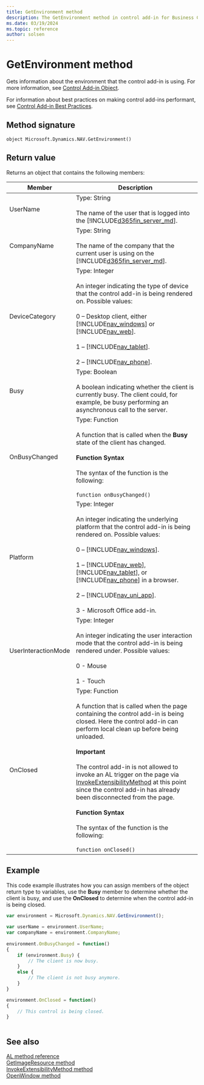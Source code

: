 ```yaml
---
title: GetEnvironment method
description: The GetEnvironment method in control add-in for Business Central.
ms.date: 03/19/2024
ms.topic: reference
author: solsen
---
```


# GetEnvironment method

Gets information about the environment that the control add-in is using. For more information, see [Control Add-in Object](../devenv-control-addin-object.md).

For information about best practices on making control add-ins performant, see [Control Add-in Best Practices](../devenv-control-addin-bestpractices.md).
  
## Method signature  

`object Microsoft.Dynamics.NAV.GetEnvironment()`  
  
## Return value 

Returns an object that contains the following members:  
  
|Member|Description|  
|------------|-----------------|  
|UserName|Type: String<br /><br /> The name of the user that is logged into the [!INCLUDE[d365fin_server_md](../includes/d365fin_server_md.md)].|  
|CompanyName|Type: String<br /><br /> The name of the company that the current user is using on the [!INCLUDE[d365fin_server_md](../includes/d365fin_server_md.md)].|  
|DeviceCategory|Type: Integer<br /><br /> An integer indicating the type of device that the control add-in is being rendered on. Possible values:<br /><br /> 0 – Desktop client, either [!INCLUDE[nav_windows](../includes/nav_windows_md.md)] or [!INCLUDE[nav_web](../includes/nav_web_md.md)].<br /><br /> 1 – [!INCLUDE[nav_tablet](../includes/nav_tablet_md.md)].<br /><br /> 2 – [!INCLUDE[nav_phone](../includes/nav_phone_md.md)].|  
|Busy|Type: Boolean<br /><br /> A boolean indicating whether the client is currently busy. The client could, for example, be busy performing an asynchronous call to the server.|  
|OnBusyChanged|Type: Function<br /><br /> A function that is called when the **Busy** state of the client has changed.<br /><br /> **Function Syntax**<br /><br /> The syntax of the function is the following:<br /><br /> `function onBusyChanged()`|  
|Platform|Type: Integer<br /><br /> An integer indicating the underlying platform that the control add-in is being rendered on. Possible values:<br /><br /> 0 – [!INCLUDE[nav_windows](../includes/nav_windows_md.md)].<br /><br /> 1 – [!INCLUDE[nav_web](../includes/nav_web_md.md)], [!INCLUDE[nav_tablet](../includes/nav_tablet_md.md)], or [!INCLUDE[nav_phone](../includes/nav_phone_md.md)] in a browser.<br /><br /> 2 – [!INCLUDE[nav_uni_app](../includes/nav_uni_app_md.md)].<br /><br /> 3 - Microsoft Office add-in.|
|UserInteractionMode|Type: Integer <br /><br />An integer indicating the user interaction mode that the control add-in is being rendered under. Possible values:<br /><br /> 0 - Mouse <br /><br /> 1 - Touch|  
|OnClosed|Type: Function<br /><br /> A function that is called when the page containing the control add-in is being closed. Here the control add-in can perform local clean up before being unloaded.<br /><br /> **Important**<br /><br /> The control add-in is not allowed to invoke an AL trigger on the page via [InvokeExtensibilityMethod](devenv-invokeextensibility-method.md) at this point since the control add-in has already been disconnected from the page.<br /><br /> **Function Syntax**<br /><br /> The syntax of the function is the following:<br /><br /> `function onClosed()`|
  
## Example

This code example illustrates how you can assign members of the object return type to variables, use the **Busy** member to determine whether the client is busy, and use the **OnClosed** to determine when the control add-in is being closed.  
  
```javascript
var environment = Microsoft.Dynamics.NAV.GetEnvironment();  
  
var userName = environment.UserName;  
var companyName = environment.CompanyName;  
  
environment.OnBusyChanged = function() 
{  
    if (environment.Busy) {  
        // The client is now busy.  
    }  
    else {  
        // The client is not busy anymore.  
    }   
}  

environment.OnClosed = function() 
{
    // This control is being closed.
}
  
```  
  
## See also 

[AL method reference](../methods-auto/library.md)  
[GetImageResource method](devenv-getimageresource-method.md)   
[InvokeExtensibilityMethod method](devenv-invokeextensibility-method.md)   
[OpenWindow method](devenv-openwindow-method.md)  
